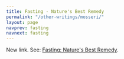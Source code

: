 ```yaml
---
title: Fasting - Nature's Best Remedy
permalink: "/other-writings/mosseri/"
layout: page
navprev: fasting
navnext: fasting
---
```


New link. See: [Fasting: Nature's Best Remedy](/other-writings/fasting).

